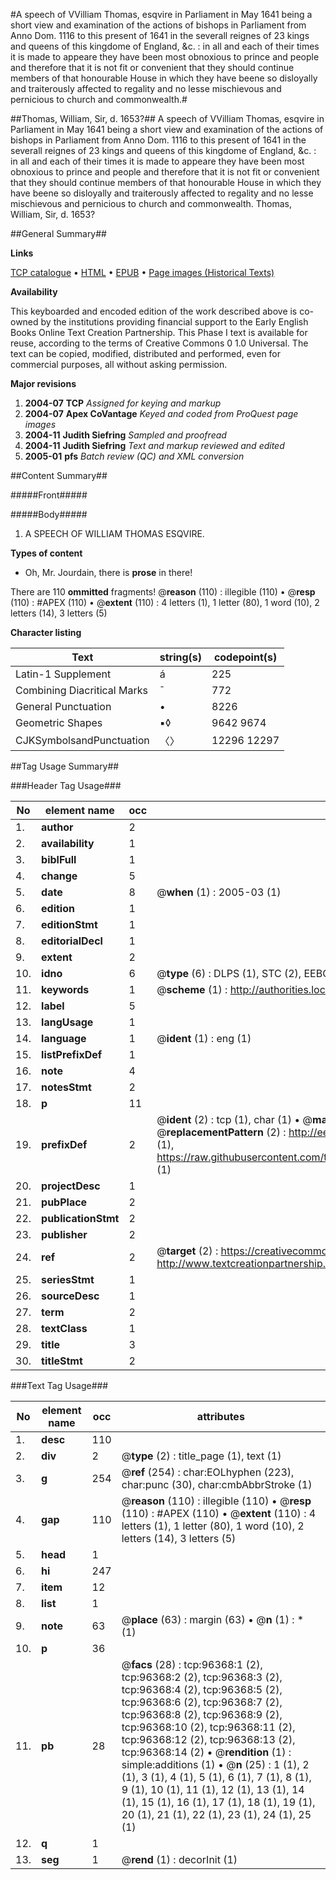 #A speech of VVilliam Thomas, esqvire in Parliament in May 1641 being a short view and examination of the actions of bishops in Parliament from Anno Dom. 1116 to this present of 1641 in the severall reignes of 23 kings and queens of this kingdome of England, &c. : in all and each of their times it is made to appeare they have been most obnoxious to prince and people and therefore that it is not fit or convenient that they should continue members of that honourable House in which they have beene so disloyally and traiterously affected to regality and no lesse mischievous and pernicious to church and commonwealth.#

##Thomas, William, Sir, d. 1653?##
A speech of VVilliam Thomas, esqvire in Parliament in May 1641 being a short view and examination of the actions of bishops in Parliament from Anno Dom. 1116 to this present of 1641 in the severall reignes of 23 kings and queens of this kingdome of England, &c. : in all and each of their times it is made to appeare they have been most obnoxious to prince and people and therefore that it is not fit or convenient that they should continue members of that honourable House in which they have beene so disloyally and traiterously affected to regality and no lesse mischievous and pernicious to church and commonwealth.
Thomas, William, Sir, d. 1653?

##General Summary##

**Links**

[TCP catalogue](http://www.ota.ox.ac.uk/tcp/)  • 
[HTML](http://tei.it.ox.ac.uk/tcp/Texts-HTML/free/A64/A64570.html)  • 
[EPUB](http://tei.it.ox.ac.uk/tcp/Texts-EPUB/free/A64/A64570.epub) • 
[Page images (Historical Texts)](https://data.historicaltexts.jisc.ac.uk/view?pubId=eebo-12993677e&pageId=eebo-12993677e-96368-1)

**Availability**

This keyboarded and encoded edition of the
	       work described above is co-owned by the institutions
	       providing financial support to the Early English Books
	       Online Text Creation Partnership. This Phase I text is
	       available for reuse, according to the terms of Creative
	       Commons 0 1.0 Universal. The text can be copied,
	       modified, distributed and performed, even for
	       commercial purposes, all without asking permission.

**Major revisions**

1. __2004-07__ __TCP__ *Assigned for keying and markup*
1. __2004-07__ __Apex CoVantage__ *Keyed and coded from ProQuest page images*
1. __2004-11__ __Judith Siefring__ *Sampled and proofread*
1. __2004-11__ __Judith Siefring__ *Text and markup reviewed and edited*
1. __2005-01__ __pfs__ *Batch review (QC) and XML conversion*

##Content Summary##

#####Front#####

#####Body#####

1. A SPEECH OF WILLIAM THOMAS ESQVIRE.

**Types of content**

  * Oh, Mr. Jourdain, there is **prose** in there!

There are 110 **ommitted** fragments! 
 @__reason__ (110) : illegible (110)  •  @__resp__ (110) : #APEX (110)  •  @__extent__ (110) : 4 letters (1), 1 letter (80), 1 word (10), 2 letters (14), 3 letters (5)

**Character listing**


|Text|string(s)|codepoint(s)|
|---|---|---|
|Latin-1 Supplement|á|225|
|Combining             Diacritical Marks|̄|772|
|General Punctuation|•|8226|
|Geometric Shapes|▪◊|9642 9674|
|CJKSymbolsandPunctuation|〈〉|12296 12297|

##Tag Usage Summary##

###Header Tag Usage###

|No|element name|occ|attributes|
|---|---|---|---|
|1.|__author__|2||
|2.|__availability__|1||
|3.|__biblFull__|1||
|4.|__change__|5||
|5.|__date__|8| @__when__ (1) : 2005-03 (1)|
|6.|__edition__|1||
|7.|__editionStmt__|1||
|8.|__editorialDecl__|1||
|9.|__extent__|2||
|10.|__idno__|6| @__type__ (6) : DLPS (1), STC (2), EEBO-CITATION (1), OCLC (1), VID (1)|
|11.|__keywords__|1| @__scheme__ (1) : http://authorities.loc.gov/ (1)|
|12.|__label__|5||
|13.|__langUsage__|1||
|14.|__language__|1| @__ident__ (1) : eng (1)|
|15.|__listPrefixDef__|1||
|16.|__note__|4||
|17.|__notesStmt__|2||
|18.|__p__|11||
|19.|__prefixDef__|2| @__ident__ (2) : tcp (1), char (1)  •  @__matchPattern__ (2) : ([0-9\-]+):([0-9IVX]+) (1), (.+) (1)  •  @__replacementPattern__ (2) : http://eebo.chadwyck.com/downloadtiff?vid=$1&page=$2 (1), https://raw.githubusercontent.com/textcreationpartnership/Texts/master/tcpchars.xml#$1 (1)|
|20.|__projectDesc__|1||
|21.|__pubPlace__|2||
|22.|__publicationStmt__|2||
|23.|__publisher__|2||
|24.|__ref__|2| @__target__ (2) : https://creativecommons.org/publicdomain/zero/1.0/ (1), http://www.textcreationpartnership.org/docs/. (1)|
|25.|__seriesStmt__|1||
|26.|__sourceDesc__|1||
|27.|__term__|2||
|28.|__textClass__|1||
|29.|__title__|3||
|30.|__titleStmt__|2||


###Text Tag Usage###

|No|element name|occ|attributes|
|---|---|---|---|
|1.|__desc__|110||
|2.|__div__|2| @__type__ (2) : title_page (1), text (1)|
|3.|__g__|254| @__ref__ (254) : char:EOLhyphen (223), char:punc (30), char:cmbAbbrStroke (1)|
|4.|__gap__|110| @__reason__ (110) : illegible (110)  •  @__resp__ (110) : #APEX (110)  •  @__extent__ (110) : 4 letters (1), 1 letter (80), 1 word (10), 2 letters (14), 3 letters (5)|
|5.|__head__|1||
|6.|__hi__|247||
|7.|__item__|12||
|8.|__list__|1||
|9.|__note__|63| @__place__ (63) : margin (63)  •  @__n__ (1) : * (1)|
|10.|__p__|36||
|11.|__pb__|28| @__facs__ (28) : tcp:96368:1 (2), tcp:96368:2 (2), tcp:96368:3 (2), tcp:96368:4 (2), tcp:96368:5 (2), tcp:96368:6 (2), tcp:96368:7 (2), tcp:96368:8 (2), tcp:96368:9 (2), tcp:96368:10 (2), tcp:96368:11 (2), tcp:96368:12 (2), tcp:96368:13 (2), tcp:96368:14 (2)  •  @__rendition__ (1) : simple:additions (1)  •  @__n__ (25) : 1 (1), 2 (1), 3 (1), 4 (1), 5 (1), 6 (1), 7 (1), 8 (1), 9 (1), 10 (1), 11 (1), 12 (1), 13 (1), 14 (1), 15 (1), 16 (1), 17 (1), 18 (1), 19 (1), 20 (1), 21 (1), 22 (1), 23 (1), 24 (1), 25 (1)|
|12.|__q__|1||
|13.|__seg__|1| @__rend__ (1) : decorInit (1)|

